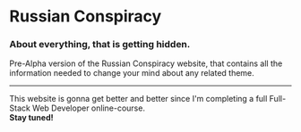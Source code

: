 <h1>Russian Conspiracy</h1>
<h3>About everything, that is getting hidden.</h3>
<p>
Pre-Alpha version of the Russian Conspiracy website, that contains all the information needed to change your mind about any related theme.
</p>
<hr>
This website is gonna get better and better since I'm completing a full Full-Stack Web Developer online-course.
<br>
<strong>Stay tuned!</strong>

